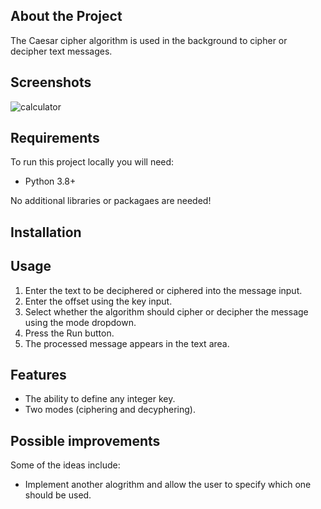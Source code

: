 ## About the Project

The Caesar cipher algorithm is used in the background to cipher or decipher text messages.

## Screenshots

![calculator](https://user-images.githubusercontent.com/37275728/188334898-ece55e10-0577-4c31-8e28-ab78739de2c4.gif)

## Requirements

To run this project locally you will need:

* Python 3.8+

No additional libraries or packagaes are needed!

## Installation

## Usage

1. Enter the text to be deciphered or ciphered into the message input.
2. Enter the offset using the key input.
3. Select whether the algorithm should cipher or decipher the message using the mode dropdown.
4. Press the Run button.
5. The processed message appears in the text area. 

## Features

* The ability to define any integer key. 
* Two modes (ciphering and decyphering).

## Possible improvements

Some of the ideas include:

* Implement another alogrithm and allow the user to specify which one should be used.
